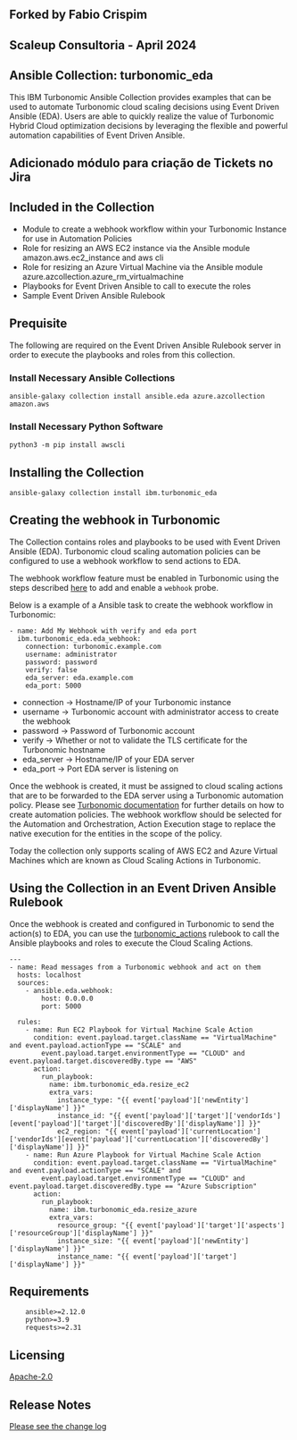 ## Forked by Fabio Crispim
## Scaleup Consultoria - April 2024
## Ansible Collection: turbonomic_eda

This IBM Turbonomic Ansible Collection provides examples that can be used to automate Turbonomic cloud scaling decisions using Event Driven Ansible (EDA). Users are able to quickly realize the value of Turbonomic Hybrid Cloud optimization decisions by leveraging the flexible and powerful automation capabilities of Event Driven Ansible.


## Adicionado módulo para criação de Tickets no Jira


## Included in the Collection
- Module to create a webhook workflow within your Turbonomic Instance for use in Automation Policies
- Role for resizing an AWS EC2 instance via the Ansible module amazon.aws.ec2_instance and aws cli
- Role for resizing an Azure Virtual Machine via the Ansible module azure.azcollection.azure_rm_virtualmachine
- Playbooks for Event Driven Ansible to call to execute the roles
- Sample Event Driven Ansible Rulebook

## Prequisite
The following are required on the Event Driven Ansible Rulebook server in order to execute the playbooks and
roles from this collection.

### Install Necessary Ansible Collections

```
ansible-galaxy collection install ansible.eda azure.azcollection amazon.aws
```

### Install Necessary Python Software

```
python3 -m pip install awscli
```

## Installing the Collection

```
ansible-galaxy collection install ibm.turbonomic_eda
```

## Creating the webhook in Turbonomic
The Collection contains roles and playbooks to be used with Event Driven Ansible (EDA). Turbonomic cloud scaling automation policies can be configured to use a webhook workflow to send actions to EDA.

The webhook workflow feature must be enabled in Turbonomic using the steps described [here](https://www.ibm.com/docs/en/tarm/latest?topic=tasks-optional-enabling-disabling-probe-components) to add and enable a `webhook` probe.

Below is a example of a Ansible task to create the webhook workflow in Turbonomic:

```---
- name: Add My Webhook with verify and eda port
  ibm.turbonomic_eda.eda_webhook:
    connection: turbonomic.example.com
    username: administrator
    password: password
    verify: false
    eda_server: eda.example.com
    eda_port: 5000
```

- connection -> Hostname/IP of your Turbonomic instance
- username -> Turbonomic account with administrator access to create the webhook
- password -> Password of Turbonomic account
- verify -> Whether or not to validate the TLS certificate for the Turbonomic hostname
- eda_server -> Hostname/IP of your EDA server
- eda_port -> Port EDA server is listening on

Once the webhook is created, it must be assigned to cloud scaling actions that are to be forwarded to the
EDA server using a Turbonomic automation policy.  Please see [Turbonomic documentation](https://www.ibm.com/docs/en/tarm/latest?topic=policies-creating-automation) for further details on how to create automation policies. The webhook workflow should be selected for the Automation and Orchestration, Action Execution stage to replace the native execution for the entities in the scope of the policy.

Today the collection only supports scaling of AWS EC2 and Azure Virtual Machines which are known as Cloud Scaling Actions in Turbonomic.

## Using the Collection in an Event Driven Ansible Rulebook
Once the webhook is created and configured in Turbonomic to send the action(s) to EDA, you can use the [turbonomic_actions](extensions/eda/rulebooks/turbonomic_actions.yml) rulebook to call the Ansible playbooks and roles to execute the Cloud Scaling Actions.

```
---
- name: Read messages from a Turbonomic webhook and act on them
  hosts: localhost
  sources:
    - ansible.eda.webhook:
        host: 0.0.0.0
        port: 5000

  rules:
    - name: Run EC2 Playbook for Virtual Machine Scale Action
      condition: event.payload.target.className == "VirtualMachine" and event.payload.actionType == "SCALE" and
        event.payload.target.environmentType == "CLOUD" and event.payload.target.discoveredBy.type == "AWS"
      action:
        run_playbook:
          name: ibm.turbonomic_eda.resize_ec2
          extra_vars:
            instance_type: "{{ event['payload']['newEntity']['displayName'] }}"
            instance_id: "{{ event['payload']['target']['vendorIds'][event['payload']['target']['discoveredBy']['displayName']] }}"
            ec2_region: "{{ event['payload']['currentLocation']['vendorIds'][event['payload']['currentLocation']['discoveredBy']['displayName']] }}"
    - name: Run Azure Playbook for Virtual Machine Scale Action
      condition: event.payload.target.className == "VirtualMachine" and event.payload.actionType == "SCALE" and
        event.payload.target.environmentType == "CLOUD" and event.payload.target.discoveredBy.type == "Azure Subscription"
      action:
        run_playbook:
          name: ibm.turbonomic_eda.resize_azure
          extra_vars:
            resource_group: "{{ event['payload']['target']['aspects']['resourceGroup']['displayName'] }}"
            instance_size: "{{ event['payload']['newEntity']['displayName'] }}"
            instance_name: "{{ event['payload']['target']['displayName'] }}"
```

## Requirements

```
    ansible>=2.12.0
    python>=3.9 
    requests>=2.31
```

## Licensing

[Apache-2.0](http://www.apache.org/licenses/LICENSE-2.0)  


## Release Notes

[Please see the change log](https://github.com/IBM/turbonomic-ansible-eda/blob/main/changelogs/changelog.yaml)
